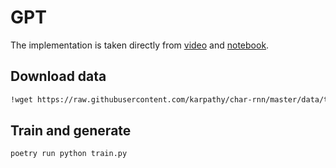 # GPT

The implementation is taken directly from [video](https://www.youtube.com/watch?v=kCc8FmEb1nY) and [notebook](https://colab.research.google.com/drive/1JMLa53HDuA-i7ZBmqV7ZnA3c_fvtXnx-?usp=sharing#scrollTo=h5hjCcLDr2WC).

## Download data

```bash
!wget https://raw.githubusercontent.com/karpathy/char-rnn/master/data/tinyshakespeare/input.txt
```

## Train and generate

```bash
poetry run python train.py
```